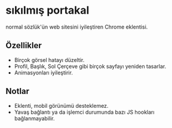 # sıkılmış portakal
normal sözlük'ün web sitesini iyileştiren Chrome eklentisi.

## Özellikler
- Birçok görsel hatayı düzeltir.
- Profil, Başlık, Sol Çerçeve gibi birçok sayfayı yeniden tasarlar.
- Animasyonları iyileştirir.

## Notlar
- Eklenti, mobil görünümü desteklemez.
- Yavaş bağlantı ya da işlemci durumunda bazı JS hookları bağlanmayabilir.